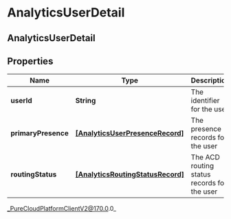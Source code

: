# AnalyticsUserDetail

## AnalyticsUserDetail

## Properties

|Name | Type | Description | Notes|
|------------ | ------------- | ------------- | -------------|
| **userId** | **String** | The identifier for the user | [optional] |
| **primaryPresence** | [**[AnalyticsUserPresenceRecord]**]([AnalyticsUserPresenceRecord]) | The presence records for the user | [optional] |
| **routingStatus** | [**[AnalyticsRoutingStatusRecord]**]([AnalyticsRoutingStatusRecord]) | The ACD routing status records for the user | [optional] |



_PureCloudPlatformClientV2@170.0.0_
